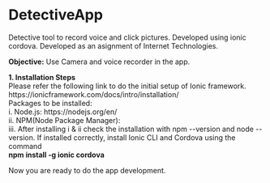 # DetectiveApp
Detective tool to record voice and click pictures. Developed using ionic cordova. Developed as an asignment of Internet Technologies. 

<b>Objective:</b> Use Camera and voice recorder in the app.
<p>
<b>1. Installation Steps</b> <br>
Please refer the following link to do the initial setup of Ionic framework.
https://ionicframework.com/docs/intro/installation/ <br>
Packages to be installed:<br>
i. Node.js: https://nodejs.org/en/<br>
ii. NPM(Node Package Manager):<br>
iii. After installing i & ii check the installation with npm --version and node --version. If installed correctly, 
install Ionic CLI and Cordova using the command <br> <b>npm install -g ionic cordova</b>
</p>
<p>
Now you are ready to do the app development.
</p>
